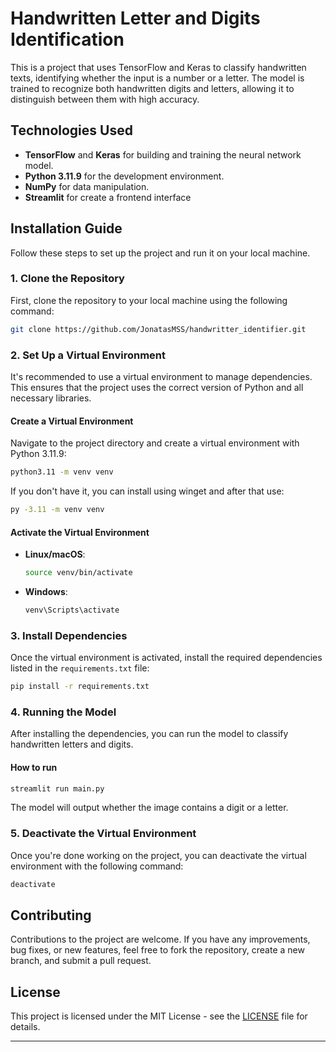 # Handwritten Letter and Digits Identification

This is a project that uses TensorFlow and Keras to classify handwritten texts, identifying whether the input is a number or a letter. The model is trained to recognize both handwritten digits and letters, allowing it to distinguish between them with high accuracy.

## Technologies Used
- **TensorFlow** and **Keras** for building and training the neural network model.
- **Python 3.11.9** for the development environment.
- **NumPy** for data manipulation.
- **Streamlit** for create a frontend interface 

## Installation Guide

Follow these steps to set up the project and run it on your local machine.

### 1. Clone the Repository

First, clone the repository to your local machine using the following command:

```bash
git clone https://github.com/JonatasMSS/handwritter_identifier.git
```

### 2. Set Up a Virtual Environment

It's recommended to use a virtual environment to manage dependencies. This ensures that the project uses the correct version of Python and all necessary libraries.

#### Create a Virtual Environment

Navigate to the project directory and create a virtual environment with Python 3.11.9:

```bash
python3.11 -m venv venv
```
If you don't have it, you can install using winget and after that use:

```bash
py -3.11 -m venv venv
```

#### Activate the Virtual Environment

- **Linux/macOS**:
  ```bash
  source venv/bin/activate
  ```

- **Windows**:
  ```bash
  venv\Scripts\activate
  ```

### 3. Install Dependencies

Once the virtual environment is activated, install the required dependencies listed in the `requirements.txt` file:

```bash
pip install -r requirements.txt
```

### 4. Running the Model

After installing the dependencies, you can run the model to classify handwritten letters and digits.

#### How to run

```bash
streamlit run main.py
```

The model will output whether the image contains a digit or a letter.

### 5. Deactivate the Virtual Environment

Once you're done working on the project, you can deactivate the virtual environment with the following command:

```bash
deactivate
```

## Contributing

Contributions to the project are welcome. If you have any improvements, bug fixes, or new features, feel free to fork the repository, create a new branch, and submit a pull request.

## License

This project is licensed under the MIT License - see the [LICENSE](LICENSE) file for details.

---
